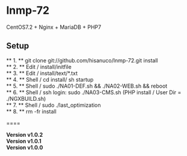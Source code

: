 # lnmp-72
CentOS7.2 + Nginx + MariaDB + PHP7    

## Setup
** 1. ** git clone git://github.com/hisanuco/lnmp-72.git install  
** 2. ** Edit / install/initfile  
** 3. ** Edit / install/text/\*.txt  
** 4. ** Shell / cd install/ sh startup  
** 5. ** Shell / sudo ./NA01-DEF.sh && ./NA02-WEB.sh && reboot  
** 6. ** Shell / ssh login: sudo ./NA03-CMS.sh (PHP install / User Dir = ./NGXBUILD.sh)  
** 7. ** Shell / sudo ./last_optimization  
** 8. ** rm -fr install  

====

**Version v1.0.2**  
**Version v1.0.1**  
**Version v1.0.0**  
